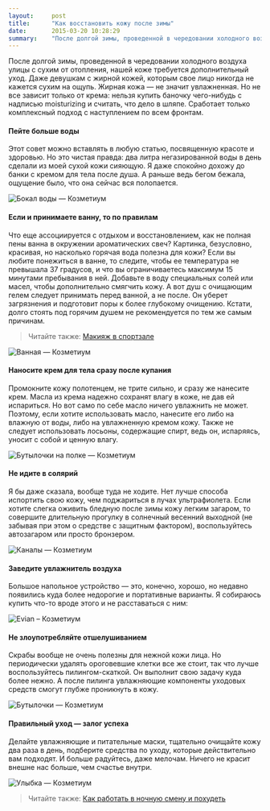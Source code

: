 ```yaml
---
layout:     post
title:      "Как восстановить кожу после зимы"
date:       2015-03-20 10:28:29
summary:    "После долгой зимы, проведенной в чередовании холодного воздуха улицы с сухим от отопления, нашей коже требуется дополнительный уход. Но не все зависит только от крема: нельзя купить баночку чего-нибудь с надписью moisturizing и считать, что дело в шляпе. Сработает только комплексный подход с наступлением по всем фронтам."
---
```


После долгой зимы, проведенной в чередовании холодного воздуха улицы с сухим от отопления, нашей коже требуется дополнительный уход. Даже девушкам с жирной кожей, которым свое лицо никогда не кажется сухим на ощупь.  Жирная кожа — не значит увлажненная. Но не все зависит только от крема: нельзя купить баночку чего-нибудь с надписью moisturizing и считать, что дело в шляпе. Сработает только комплексный подход с наступлением по всем фронтам.

#### Пейте больше воды
Этот совет можно вставлять в любую статью, посвященную красоте и здоровью. Но это чистая правда: два литра негазированной воды в день сделали из моей сухой кожи сияющую. Я даже спокойно дохожу до банки с кремом для тела после душа. А раньше ведь бегом бежала, ощущение было, что она сейчас вся полопается.

![Бокал воды — Козметиум](https://dl.dropboxusercontent.com/u/4402725/kozmetium/2015-03-20/glass.jpg)

#### Если и принимаете ванну, то по правилам
Что еще ассоциируется с отдыхом и восстановлением, как не полная пены ванна в окружении ароматических свеч? Картинка, безусловно, красивая, но насколько горячая вода полезна для кожи? Если вы любите понежиться в ванне, то следите, чтобы ее температура не превышала 37 градусов, и что вы ограничиваетесь максимум 15 минутами пребывания в ней.  Добавьте в воду специальных солей или масел, чтобы дополнительно смягчить кожу. А вот душ с очищающим гелем следует принимать перед ванной, а не после. Он уберет загрязнения и подготовит поры к более глубокому очищению. Кстати, долго стоять под горячим душем не рекомендуется по тем же самым причинам.

> Читайте также: [Макияж в спортзале](/2015/03/25/makiyaj-v-sportzale/)

![Ванная — Козметиум](https://dl.dropboxusercontent.com/u/4402725/kozmetium/2015-03-20/bath.jpg)

#### Наносите крем для тела сразу после купания
Промокните кожу полотенцем, не трите сильно, и сразу же нанесите крем. Масла из крема надежно сохранят влагу в коже, не дав ей испариться. Но вот само по себе масло ничего увлажнить не может. Поэтому, если хотите использовать масло, нанесите его либо на влажную от воды, либо на увлажненную кремом кожу. Также не следует использовать лосьоны, содержащие спирт, ведь он, испаряясь, уносит с собой и ценную влагу.

![Бутылочки на полке — Козметиум](https://dl.dropboxusercontent.com/u/4402725/kozmetium/2015-03-20/bottles.jpg)

#### Не идите в солярий
Я бы даже сказала, вообще туда не ходите. Нет лучше способа испортить свою кожу, чем поджариться в лучах ультрафиолета. Если хотите слегка оживить бледную после зимы кожу легким загаром, то совершите длительную прогулку в солнечный весенний выходной (не забывая при этом о средстве с защитным фактором), воспользуйтесь автозагаром или просто бронзером.

![Каналы — Козметиум](https://dl.dropboxusercontent.com/u/4402725/kozmetium/2015-03-20/chanel.jpg)

#### Заведите увлажнитель воздуха
Большое напольное устройство — это, конечно, хорошо, но недавно появились куда более недорогие и портативные варианты. Я собираюсь купить что-то вроде этого и не расставаться с ним:

![Evian – Козметиум](https://dl.dropboxusercontent.com/u/4402725/kozmetium/2015-03-20/evian.jpg)

#### Не злоупотребляйте отшелушиванием
Скрабы вообще не очень полезны для нежной кожи лица. Но периодически удалять ороговевшие клетки все же стоит, так что лучше воспользуйтесь пилингом-скаткой. Он выполнит свою задачу куда более нежно. А после пилинга увлажняющие компоненты уходовых средств смогут глубже проникнуть в кожу.

![Бутылочки — Козметиум](https://dl.dropboxusercontent.com/u/4402725/kozmetium/2015-03-20/bottles2.jpg)

#### Правильный уход — залог успеха
Делайте увлажняющие и питательные маски, тщательно очищайте кожу два раза в день, подберите средства по уходу, которые действительно вам подходят. И больше радуйтесь, даже мелочам. Ничего не красит внешне нас больше, чем счастье внутри.

![Улыбка — Козметиум](https://dl.dropboxusercontent.com/u/4402725/kozmetium/2015-03-20/girl.jpg)

> Читайте также: [Как работать в ночную смену и похудеть](/лайфстайл/2015/01/30/kak-rabotat-v-nochnuyu-smenu-i-pohudet/)